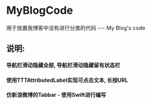 # MyBlogCode
用于放置我博客中没有进行分类的代码 --- My Blog's code
## 说明:
#### 导航栏滑动隐藏全部, 导航栏滑动隐藏留有状态栏

#### 使用TTTAttributedLabel实现可点击文本, 长按URL

#### 仿新浪微博的Tabbar - 使用Swift进行编写